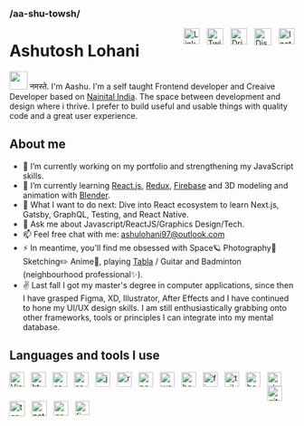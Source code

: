 ### /aa-shu-towsh/

[<img
   align="right"
   alt="Instagram"
   width="28px"
   style="padding-left: 10px"
   src="https://user-images.githubusercontent.com/54906517/171448904-7a6f2345-3d18-4cf4-8365-fb6eae9d7f7e.png"
/>](https://www.instagram.com/ashutosh_lohani/)

[<img
   align="right"
   alt="Discord"
   width="30px"
   style="padding-left: 10px"
   src="https://raw.githubusercontent.com/peterthehan/peterthehan/master/assets/discord.svg" 
/>](https://discordapp.com/users/952633305478594580)

[<img
   align="right"
   alt="Dribble"
   width="29px"
   style="padding-left: 10px"
   src="https://user-images.githubusercontent.com/54906517/171449267-c96b9efe-4b94-4998-88e6-0a1aaae05f56.png"
/>](https://dribbble.com/oaashu)

[<img
   align="right"
   alt="Twitter"
   width="29px"
   style="padding-left: 10px"
   src="https://raw.githubusercontent.com/peterthehan/peterthehan/master/assets/twitter.svg"
/>](https://twitter.com/oye__aashu)

[<img
   align="right"
   alt="LinkedIn"
   width="28px"
   style="padding-left: 10px"
   src="https://raw.githubusercontent.com/peterthehan/peterthehan/master/assets/linkedin.svg"
/>](https://www.linkedin.com/in/ashutosh-lohani)

# Ashutosh Lohani 

<img src="https://media.giphy.com/media/w1OBpBd7kJqHrJnJ13/giphy.gif" width="32px" height="32px"> नमस्ते. I'm Aashu. I'm a self taught Frontend developer and Creaive Developer based on [Nainital India](https://www.google.com/search?q=nainital&sxsrf=ALiCzsZbA5imlaxq1odPnOGj6P7fMADoug%3A1654019878275&source=hp&ei=JleWYujnDuf04-EPyrS_mAk&iflsig=AJiK0e8AAAAAYpZlNteAUU4R-d8-xzd8i0nVHZmfP4Qo&gs_ssp=eJzj4tTP1TcwtEjOtjRg9OLIS8zMyyxJzAEAPqQGUg&oq=nani&gs_lcp=Cgdnd3Mtd2l6EAMYADIKCC4QsQMQgwEQCjIECC4QQzIKCAAQsQMQgwEQCjIKCAAQsQMQgwEQCjIICC4QgAQQ1AIyBAgAEEMyDQguELEDEMcBEKMCEAoyCggAELEDEIMBEAoyDQgAELEDEIMBEMkDEAoyBQgAEIAEOgcIIxDqAhAnOgcILhDqAhAnOgQILhAnOgQIIxAnOgUILhCRAjoRCC4QgAQQsQMQgwEQxwEQ0QM6CwgAEIAEELEDEIMBOgcILhDUAhBDOgoIABCABBCHAhAUOgUILhCABFCiC1jAJGD_MGgBcAB4AIAB4QGIAYYGkgEFMC4zLjGYAQCgAQGwAQo&sclient=gws-wiz). The space between development and design where i thrive. I prefer to build useful and usable things with quality code and a great user experience. 

## About me
- 🔭 I’m currently working on my portfolio and strengthening my JavaScript skills.
- 🌱 I’m currently learning [React.js](https://reactjs.org/), [Redux](https://redux.js.org/), [Firebase](https://firebase.google.com/) and 3D modeling and animation with [Blender](https://www.blender.org/).
- 🤔 What I want to do next: Dive into React ecosystem to learn Next.js, Gatsby, GraphQL, Testing, and React Native.
- 💬 Ask me about Javascript/ReactJS/Graphics Design/Tech.
- 📫 Feel free chat with me: ashulohani97@outlook.com
- ⚡ In meantime, you'll find me obsessed with Space🪐 Photography📸 Sketching✏️ Anime🍥, playing [Tabla](https://en.wikipedia.org/wiki/Tabla) / Guitar and Badminton (neighbourhood professional✨).
- ✌️ Last fall I got my master's degree in computer applications, since then I have grasped Figma, XD, Illustrator, After Effects and I have continued to hone my UI/UX design skills. I am still enthusiastically grabbing onto other frameworks, tools or principles I can integrate into my mental database.

## Languages and tools I use 

[<img
   align="left"
   alt="Visual Studio Code"
   width="26px"
   style="padding-right: 9px"
   src="https://cdn.jsdelivr.net/gh/devicons/devicon/icons/vscode/vscode-original.svg"
/>](https://code.visualstudio.com/)

[<img
   align="left"
   alt="html"
   width="26px"
   style="padding-right: 9px"
   src="https://cdn.jsdelivr.net/gh/devicons/devicon/icons/html5/html5-original.svg"
/>](https://developer.mozilla.org/en-US/docs/Web/HTML)

[<img
   align="left"
   alt="css"
   width="26px"
   style="padding-right: 9px"
   src="https://cdn.jsdelivr.net/gh/devicons/devicon/icons/css3/css3-original.svg"
/>](https://developer.mozilla.org/en-US/docs/Web/CSS)

[<img
   align="left"
   alt="sass"
   width="26px"
   style="padding-right: 9px"
   src="https://cdn.jsdelivr.net/gh/devicons/devicon/icons/sass/sass-original.svg"
/>](https://sass-lang.com/)

[<img
   align="left"
   alt="javascript"
   width="26px"
   style="padding-right: 9px"
   src="https://cdn.jsdelivr.net/gh/devicons/devicon/icons/javascript/javascript-original.svg"
/>](https://developer.mozilla.org/en-US/docs/Web/JavaScript)

[<img
   align="left"
   alt="react js"
   width="26px"
   style="padding-right: 9px"
   src="https://cdn.jsdelivr.net/gh/devicons/devicon/icons/react/react-original.svg"
/>](https://reactjs.org/)

[<img
   align="left"
   alt="node js"
   width="26px"
   style="padding-right: 9px"
   src="https://cdn.jsdelivr.net/gh/devicons/devicon/icons/nodejs/nodejs-original.svg"
/>](https://nodejs.org/en/)

[<img
   align="left"
   alt="webpack"
   width="26px"
   style="padding-right: 9px"
   src="https://cdn.jsdelivr.net/gh/devicons/devicon/icons/webpack/webpack-original.svg"
/>](https://webpack.js.org/)

[<img
   align="left"
   alt="babel"
   width="26px"
   style="padding-right: 9px"
   src="https://cdn.jsdelivr.net/gh/devicons/devicon/icons/babel/babel-original.svg"
/>](https://babeljs.io/)

[<img
   align="left"
   alt="firebase"
   width="26px"
   style="padding-right: 9px"
   src="https://cdn.jsdelivr.net/gh/devicons/devicon/icons/firebase/firebase-plain.svg"
/>](https://firebase.google.com/)

[<img
   align="left"
   alt="tailwind css"
   width="26px"
   style="padding-right: 9px"
   src="https://cdn.jsdelivr.net/gh/devicons/devicon/icons/tailwindcss/tailwindcss-plain.svg"
/>](https://tailwindcss.com/)

[<img
   align="left"
   alt="bootstrap"
   width="26px"
   style="padding-right: 9px"
   src="https://cdn.jsdelivr.net/gh/devicons/devicon/icons/bootstrap/bootstrap-original.svg"
/>](https://getbootstrap.com/)

[<img
   align="left"
   alt="styled components"
   width="25px"
   style="padding-right: 9px"
   src="https://styled-components.com/logo.png"
/>](https://styled-components.com/)

[<img
   align="left"
   alt="git"
   width="26px"
   style="padding-right: 9px"
   src="https://cdn.jsdelivr.net/gh/devicons/devicon/icons/git/git-original.svg"
/>](https://git-scm.com/)

[<img
   align="left"
   alt="terminal"
   width="27px"
   style="padding-right: 9px"
   src="https://img.icons8.com/fluency/96/undefined/console.png"
/>](https://docs.microsoft.com/en-us/windows/terminal/)

[<img
   align="left"
   alt="netlify"
   width="27px"
   style="padding-right: 9px"
   src="https://img.icons8.com/external-tal-revivo-color-tal-revivo/96/undefined/external-netlify-a-cloud-computing-company-that-offers-hosting-and-serverless-backend-services-for-static-websites-logo-color-tal-revivo.png"
/>](https://www.netlify.com/)


[<img
   align="left"
   alt="google"
   width="26px"
   style="padding-right: 9px"
   src="https://cdn.jsdelivr.net/gh/devicons/devicon/icons/google/google-plain.svg"
/>](https://www.google.com/)

[<img
   align="left"
   alt="figma"
   width="25px"
   style="padding-right: 9px"
   src="https://cdn.jsdelivr.net/gh/devicons/devicon/icons/figma/figma-original.svg"
/>](https://www.figma.com/)

